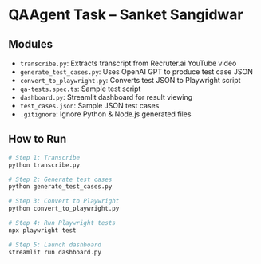 # QAAgent Task – Sanket Sangidwar

## Modules

- `transcribe.py`: Extracts transcript from Recruter.ai YouTube video
- `generate_test_cases.py`: Uses OpenAI GPT to produce test case JSON
- `convert_to_playwright.py`: Converts test JSON to Playwright script
- `qa-tests.spec.ts`: Sample test script
- `dashboard.py`: Streamlit dashboard for result viewing
- `test_cases.json`: Sample JSON test cases
- `.gitignore`: Ignore Python & Node.js generated files

## How to Run

```bash
# Step 1: Transcribe
python transcribe.py

# Step 2: Generate test cases
python generate_test_cases.py

# Step 3: Convert to Playwright
python convert_to_playwright.py

# Step 4: Run Playwright tests
npx playwright test

# Step 5: Launch dashboard
streamlit run dashboard.py
```

